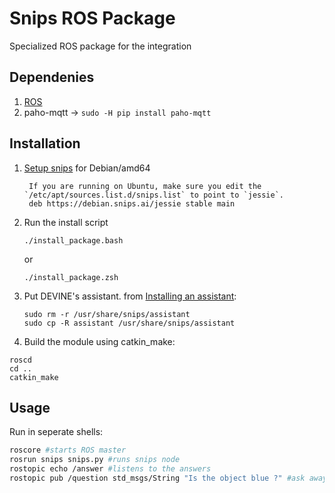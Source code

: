 Snips ROS Package
================================

Specialized ROS package for the integration 

## Dependenies

1. [ROS](https://github.com/FelixMartel/IRL-1/blob/devine_install/INSTALL.md)
2. paho-mqtt -> `sudo -H pip install paho-mqtt`

## Installation
1. [Setup snips](https://github.com/snipsco/snips-platform-documentation/wiki/1.-Setup-the-Snips-Voice-Platform) for Debian/amd64 

        If you are running on Ubuntu, make sure you edit the `/etc/apt/sources.list.d/snips.list` to point to `jessie`.
        deb https://debian.snips.ai/jessie stable main

2. Run the install script

    `./install_package.bash`

    or 

    `./install_package.zsh`

3. Put DEVINE's assistant. from [Installing an assistant](https://github.com/snipsco/snips-platform-documentation/wiki/2.-Create-an-assistant-using-an-existing-bundle#step-2-download-your-assistant):
    ```
    sudo rm -r /usr/share/snips/assistant
    sudo cp -R assistant /usr/share/snips/assistant
    ```

3. Build the module using catkin\_make:
```
roscd
cd ..
catkin_make
```

## Usage
Run in seperate shells:
```bash
roscore #starts ROS master
rosrun snips snips.py #runs snips node
rostopic echo /answer #listens to the answers
rostopic pub /question std_msgs/String "Is the object blue ?" #ask away!
```